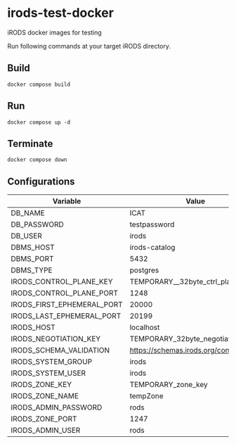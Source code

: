 # irods-test-docker
iRODS docker images for testing 

Run following commands at your target iRODS directory.

## Build
```
docker compose build
```

## Run
```
docker compose up -d
```

## Terminate
```
docker compose down
```

## Configurations

| Variable                     | Value                                             |
|------------------------------|---------------------------------------------------|
| DB_NAME                      | ICAT                                              |
| DB_PASSWORD                  | testpassword                                      |
| DB_USER                      | irods                                             |
| DBMS_HOST                    | irods-catalog                                     |
| DBMS_PORT                    | 5432                                              |
| DBMS_TYPE                    | postgres                                          |
| IRODS_CONTROL_PLANE_KEY      | TEMPORARY__32byte_ctrl_plane_key                  |
| IRODS_CONTROL_PLANE_PORT     | 1248                                              |
| IRODS_FIRST_EPHEMERAL_PORT   | 20000                                             |
| IRODS_LAST_EPHEMERAL_PORT    | 20199                                             |
| IRODS_HOST                   | localhost                                         |
| IRODS_NEGOTIATION_KEY        | TEMPORARY_32byte_negotiation_key                  |
| IRODS_SCHEMA_VALIDATION      | https://schemas.irods.org/configuration           |
| IRODS_SYSTEM_GROUP           | irods                                             |
| IRODS_SYSTEM_USER            | irods                                             |
| IRODS_ZONE_KEY               | TEMPORARY_zone_key                                |
| IRODS_ZONE_NAME              | tempZone                                          |
| IRODS_ADMIN_PASSWORD         | rods                                              |
| IRODS_ZONE_PORT              | 1247                                              |
| IRODS_ADMIN_USER             | rods                                              |